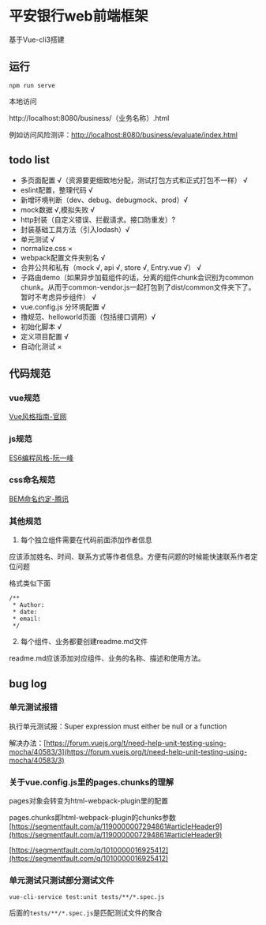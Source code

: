 # 平安银行web前端框架

基于Vue-cli3搭建

## 运行

    npm run serve

本地访问

http://localhost:8080/business/（业务名称）.html

例如访问风险测评：[http://localhost:8080/business/evaluate/index.html](http://localhost:8080/business/evaluate/index.html)


## todo list

* 多页面配置 √（资源要更细致地分配，测试打包方式和正式打包不一样） √
* eslint配置，整理代码 √
* 新增环境判断（dev、debug、debugmock、prod）√
* mock数据 √,模拟失败 √
* http封装（自定义错误、拦截请求。接口防重发）?
* 封装基础工具方法（引入lodash）√
* 单元测试 √
* normalize.css ×
* webpack配置文件夹别名 √
* 合并公共和私有（mock √, api √, store √, Entry.vue √） √
* 子路由demo（如果异步加载组件的话，分离的组件chunk会识别为common chunk。从而于common-vendor.js一起打包到了dist/common文件夹下了。暂时不考虑异步组件） √
* vue.config.js 分环境配置 √
* 撸规范、helloworld页面（包括接口调用）√
* 初始化脚本 √
* 定义项目配置 √
* 自动化测试 ×

## 代码规范

### vue规范

[Vue风格指南-官网](https://cn.vuejs.org/v2/style-guide/)

### js规范

[ES6编程风格-阮一峰](http://es6.ruanyifeng.com/#docs/style)

### css命名规范

[BEM命名约定-腾讯](https://github.com/Tencent/tmt-workflow/wiki/%E2%92%9B-%5B%E8%A7%84%E8%8C%83%5D--CSS-BEM-%E4%B9%A6%E5%86%99%E8%A7%84%E8%8C%83)

### 其他规范

1. 每个独立组件需要在代码前面添加作者信息

应该添加姓名、时间、联系方式等作者信息。方便有问题的时候能快速联系作者定位问题

格式类似下面

	/**
	 * Author:
	 * date:
	 * email:
	 */


2. 每个组件、业务都要创建readme.md文件

readme.md应该添加对应组件、业务的名称、描述和使用方法。


## bug log

### 单元测试报错

执行单元测试报：Super expression must either be null or a function

解决办法：[https://forum.vuejs.org/t/need-help-unit-testing-using-mocha/40583/3](https://forum.vuejs.org/t/need-help-unit-testing-using-mocha/40583/3)

### 关于vue.config.js里的pages.chunks的理解

pages对象会转变为html-webpack-plugin里的配置

pages.chunks即html-webpack-plugin的chunks参数[https://segmentfault.com/a/1190000007294861#articleHeader9](https://segmentfault.com/a/1190000007294861#articleHeader9)

[https://segmentfault.com/q/1010000016925412](https://segmentfault.com/q/1010000016925412)

### 单元测试只测试部分测试文件

	vue-cli-service test:unit tests/**/*.spec.js

后面的`tests/**/*.spec.js`是匹配测试文件的聚合
